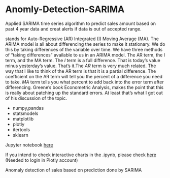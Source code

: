 # Anomly-Detection-SARIMA

Applied SARIMA time series algorithm to predict sales amount based on past 4 year data and creat alerts if data is out of accepted range.

stands for Auto-Regressive (AR) Integrated (I) Moving Average (MA). The ARIMA model is all about differencing the series to make it stationary. We do this by taking differences of the variable over time. We have three methods of “taking differences” available to us in an ARIMA model. The AR term, the I term, and the MA term. The $I$ term is a full difference. That is today’s value minus yesterday’s value. That’s it.The $AR$ term is very much related. The way that I like to think of the AR term is that it is a partial difference. The coefficient on the AR term will tell you the percent of a difference you need to take. $MA$ term tells you what percent to add back into the error term after differencing. Greene’s book Econometric Analysis, makes the point that this is really about patching up the standard errors. At least that’s what I got out of his discussion of the topic.


* numpy,pandas
* statsmodels
* matplotlib
* plotly
* itertools
* sklearn


Jupyter notebook [here](https://github.com/RuoyunCarina-D/Anomly-Detection-SARIMA/blob/master/SARIMA%20.ipynb)

If you intend to check interactive charts in the .ipynb, please check [here](http://nbviewer.jupyter.org/github/RuoyunCarina-D/Anomly-Detection-SARIMA/blob/master/interactive%20source.ipynb) (Needed to login in Plotly account)

Anomaly detection of sales based on prediction done by SARIMA
